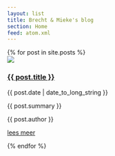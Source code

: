 ```yaml
---
layout: list
title: Brecht & Mieke's blog
section: Home
feed: atom.xml
---
```

<div id="container">
{% for post in site.posts  %}
  <div class="item story-container shadow">
    <a href="{{ post.url }}">
      <img src="{% if post.front_image %}{{ post.front_image }}{% else %}/images/placeholder.jpg{% endif %}"></a>
    <div class="story-text">
      <h3><a href="{{ post.url }}">{{ post.title }}</a></h3>
      <p>{{ post.date | date_to_long_string }}</p>
      <p class="excerpt">{{ post.summary }}</p>
      <p class="postauthor">{{ post.author }}</p>
      <p class="readmore"><a href="{{ post.url }}">lees meer</a></p>
    </div>
  </div>
{% endfor %}
</div>


